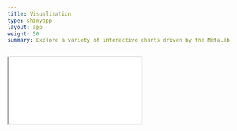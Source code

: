 ```yaml
---
title: Visualization
type: shinyapp
layout: app
weight: 50
summary: Explore a variety of interactive charts driven by the MetaLab database by your datasets and moderators
---
```

<iframe src="//metalab-shiny.com/visualization"></iframe>
